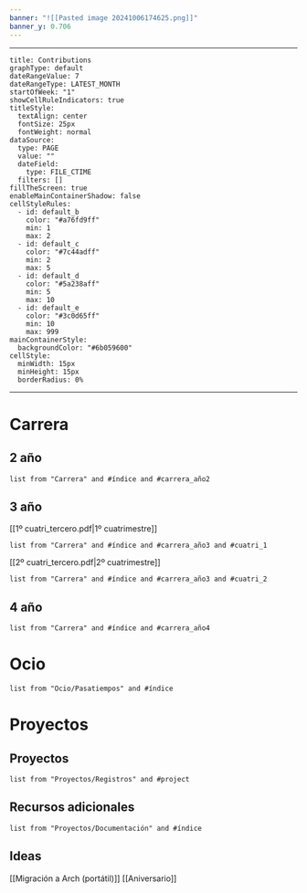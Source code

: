 ```yaml
---
banner: "![[Pasted image 20241006174625.png]]"
banner_y: 0.706
---
```


---

```contributionGraph
title: Contributions
graphType: default
dateRangeValue: 7
dateRangeType: LATEST_MONTH
startOfWeek: "1"
showCellRuleIndicators: true
titleStyle:
  textAlign: center
  fontSize: 25px
  fontWeight: normal
dataSource:
  type: PAGE
  value: ""
  dateField:
    type: FILE_CTIME
  filters: []
fillTheScreen: true
enableMainContainerShadow: false
cellStyleRules:
  - id: default_b
    color: "#a76fd9ff"
    min: 1
    max: 2
  - id: default_c
    color: "#7c44adff"
    min: 2
    max: 5
  - id: default_d
    color: "#5a238aff"
    min: 5
    max: 10
  - id: default_e
    color: "#3c0d65ff"
    min: 10
    max: 999
mainContainerStyle:
  backgroundColor: "#6b059600"
cellStyle:
  minWidth: 15px
  minHeight: 15px
  borderRadius: 0%

```
---
# Carrera

## 2 año
``` dataview
list from "Carrera" and #índice and #carrera_año2 
```
## 3 año
[[1º cuatri_tercero.pdf|1º cuatrimestre]]
``` dataview
list from "Carrera" and #índice and #carrera_año3 and #cuatri_1 
```

[[2º cuatri_tercero.pdf|2º cuatrimestre]]
``` dataview
list from "Carrera" and #índice and #carrera_año3 and #cuatri_2 
```
## 4 año
``` dataview
list from "Carrera" and #índice and #carrera_año4 
```

# Ocio

``` dataview
list from "Ocio/Pasatiempos" and #índice
```

# Proyectos
## Proyectos
``` dataview
list from "Proyectos/Registros" and #project
```
## Recursos adicionales
```dataview
list from "Proyectos/Documentación" and #índice 
```

## Ideas
[[Migración a Arch (portátil)]]
[[Aniversario]]



